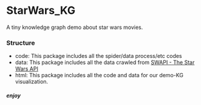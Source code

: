 # StarWars_KG
A tiny knowledge graph demo about star wars movies.  
### Structure
- code: This package includes all the spider/data process/etc codes
- data: This package includes all the data crawled from [SWAPI - The Star Wars API](https://swapi.co/)
- html: This package includes all the code and data for our demo-KG visualization.
##### enjoy 